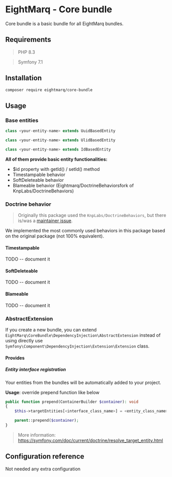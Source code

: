 # EightMarq - Core bundle

Core bundle is a basic bundle for all EightMarq bundles.

## Requirements

> PHP 8.3

> Symfony 7.1

## Installation

```bash
composer require eightmarq/core-bundle
```

## Usage

### Base entities

```php
class <your-entity-name> extends UuidBasedEntity
```

```php
class <your-entity-name> extends UlidBasedEntity
```

```php
class <your-entity-name> extends IdBasedEntity
```

**All of them provide basic entity functionalities:**

* $id property with getId() / setId() method
* Timestampable behavior
* SoftDeleteable behavior
* Blameable behavior (Eightmarq/DoctrineBehaviorsfork of KnpLabs/DoctrineBehaviors)

### Doctrine behavior

> Originally this package used the `KnpLabs/DoctrineBehaviors`, but there is/was a [maintainer issue](https://github.com/KnpLabs/DoctrineBehaviors/issues/711).

We implemented the most commonly used behaviors in this package based on the original package (not 100% equivalent).

#### Timestampable

TODO -- document it

#### SoftDeleteable

TODO -- document it

#### Blameable

TODO -- document it

### AbstractExtension

If you create a new bundle, you can extend `EightMarq\CoreBundle\DependencyInjection\AbstractExtension`
instead of using directly use `Symfony\Component\DependencyInjection\Extension\Extension` class.

#### Provides

##### Entity interface registration

Your entities from the bundles will be automatically added to your project.

**Usage**: override prepend function like below

```php
public function prepend(ContainerBuilder $container): void
{
    $this->targetEntities[<interface_class_name>] = <entity_class_name>;

    parent::prepend($container);
}
```

> More information: https://symfony.com/doc/current/doctrine/resolve_target_entity.html

## Configuration reference

Not needed any extra configuration